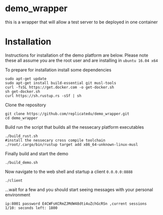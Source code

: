 # demo_wrapper
this is a wrapper that will allow a test server to be deployed in one container

# Installation

Instructions for installation of the demo platform are below.  Please note these all assume you are the root user and are installing in ```ubuntu 16.04 x64``` 

To prepare for installation install some dependencies
```
sudo apt-get update
sudo apt-get install build-essential git musl-tools
curl -fsSL https://get.docker.com -o get-docker.sh
sh get-docker.sh
curl https://sh.rustup.rs -sSf | sh
```
Clone the repository
```
git clone https://github.com/replicatedu/demo_wrapper.git
cd demo_wrapper
```
Build run the script that builds all the nessecary platform executables
```
./build_rust.sh
#install the nessecary cross compile toolchain
./root/.cargo/bin/rustup target add x86_64-unknown-linux-musl
```
Finally build and start the demo
```
./build_demo.sh
```
Now navigate to the web shell and startup a client ```0.0.0.0:8888```
```
./client
```
...wait for a few and you should start seeing messages with your personal environment
```
ip:8001 password E4CWFsKCRmZJMdW48dti4uZchGcRSn ,current sessions 1/10: seconds left: 1800
```
